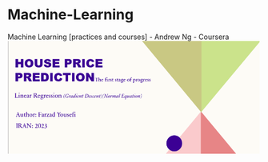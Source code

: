 # Machine-Learning
Machine Learning [practices and courses] - Andrew Ng - Coursera
<img src="./images/header.png" alt="Girl in a jacket" width="1000" >
